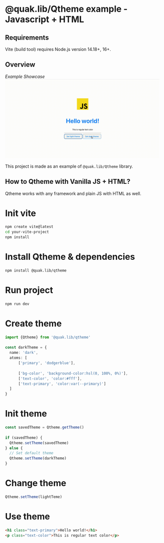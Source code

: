# @quak.lib/Qtheme example - Javascript + HTML

## Requirements
Vite (build tool) requires Node.js version 14.18+, 16+.

## Overview

*Example Showcase*
![ShowcaseGIF](readme_assets/veed_example_qtheme_js.gif)

This project is made as an example of `@quak.lib/Qtheme` library.

## How to Qtheme with Vanilla JS + HTML?
Qtheme works with any framework and plain JS with HTML as well.

# Init vite
```bash
npm create vite@latest
cd your-vite-project
npm install
```

# Install Qtheme & dependencies
```bash
npm install @quak.lib/qtheme
```

# Run project
```bash
npm run dev
```

# Create theme
```typescript
import {Qtheme} from '@quak.lib/qtheme'

const darkTheme = {
  name: 'dark',
  atoms: [
      ['primary', 'dodgerblue'],
      
      ['bg-color', 'background-color:hsl(0, 100%, 0%)'],
      ['text-color', 'color:#fff'],
      ['text-primary', 'color:var(--primary)']
  ] 
}
```

# Init theme
```typescript
const savedTheme = Qtheme.getTheme()

if (savedTheme) {
  Qtheme.setTheme(savedTheme)
} else {
  // Set default theme
  Qtheme.setTheme(darkTheme)
}
```

# Change theme
```typescript
Qtheme.setTheme(lightTeme)
```

# Use theme
```html
<h1 class="text-primary">Hello world!</h1>
<p class="text-color">This is regular text color</p>
```